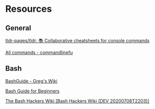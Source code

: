 # Resources

## General

[tldr-pages/tldr: 📚 Collaborative cheatsheets for console commands](https://github.com/tldr-pages/tldr)

[All commands - commandlinefu](https://www.commandlinefu.com/commands/browse)

## Bash

[BashGuide - Greg's Wiki](http://mywiki.wooledge.org/BashGuide)

[Bash Guide for Beginners](https://tldp.org/LDP/Bash-Beginners-Guide/html/)

[The Bash Hackers Wiki [Bash Hackers Wiki (DEV 20200708T2203)]](https://wiki-dev.bash-hackers.org/)